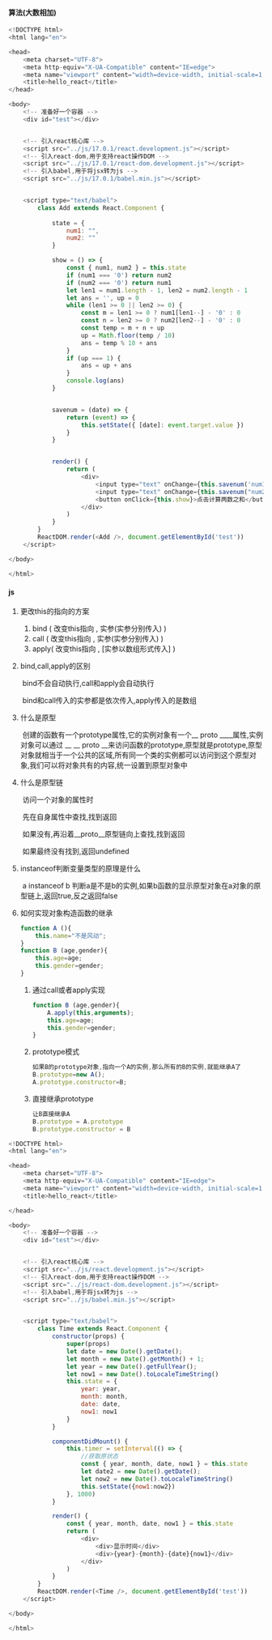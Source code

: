 #### 算法(大数相加)

````js
<!DOCTYPE html>
<html lang="en">

<head>
    <meta charset="UTF-8">
    <meta http-equiv="X-UA-Compatible" content="IE=edge">
    <meta name="viewport" content="width=device-width, initial-scale=1.0">
    <title>hello_react</title>
</head>

<body>
    <!-- 准备好一个容器 -->
    <div id="test"></div>


    <!-- 引入react核心库 -->
    <script src="../js/17.0.1/react.development.js"></script>
    <!-- 引入react-dom,用于支持react操作DOM -->
    <script src="../js/17.0.1/react-dom.development.js"></script>
    <!-- 引入babel,用于将jsx转为js -->
    <script src="../js/17.0.1/babel.min.js"></script>


    <script type="text/babel">
        class Add extends React.Component {
            
            state = {
                num1: "",
                num2: ""
            }

            show = () => {
                const { num1, num2 } = this.state
                if (num1 === '0') return num2
                if (num2 === '0') return num1
                let len1 = num1.length - 1, len2 = num2.length - 1
                let ans = '', up = 0
                while (len1 >= 0 || len2 >= 0) {
                    const m = len1 >= 0 ? num1[len1--] - '0' : 0
                    const n = len2 >= 0 ? num2[len2--] - '0' : 0
                    const temp = m + n + up
                    up = Math.floor(temp / 10)
                    ans = temp % 10 + ans
                }
                if (up === 1) {
                    ans = up + ans
                }
                console.log(ans)
            }


            savenum = (date) => {
                return (event) => {
                    this.setState({ [date]: event.target.value })
                }
            }


            render() {
                return (
                    <div>
                        <input type="text" onChange={this.savenum('num1')} />
                        <input type="text" onChange={this.savenum("num2")} />
                        <button onClick={this.show}>点击计算两数之和</button>
                    </div>
                )
            }
        }
        ReactDOM.render(<Add />, document.getElementById('test'))
    </script>

</body>

</html>
````

#### js

1. 更改this的指向的方案

   1. bind ( 改变this指向 , 实参(实参分别传入) )		
   2. call ( 改变this指向 , 实参(实参分别传入) )           
   3. apply( 改变this指向 , [实参以数组形式传入] )     

2. bind,call,apply的区别

   ​	bind不会自动执行,call和apply会自动执行

   ​	bind和call传入的实参都是依次传入,apply传入的是数组

3. 什么是原型

   ​	创建的函数有一个prototype属性,它的实例对象有一个__ proto ____属性,实例对象可以通过 __ __ proto __来访问函数的prototype,原型就是prototype,原型对象就相当于一个公共的区域,所有同一个类的实例都可以访问到这个原型对象,我们可以将对象共有的内容,统一设置到原型对象中

4. 什么是原型链

   ​	访问一个对象的属性时

   ​        先在自身属性中查找,找到返回

   ​        如果没有,再沿着__proto__原型链向上查找,找到返回

   ​        如果最终没有找到,返回undefined

5. instanceof判断变量类型的原理是什么

   ​	a instanceof b 判断a是不是b的实例,如果b函数的显示原型对象在a对象的原型链上,返回true,反之返回false

6. 如何实现对象构造函数的继承

   ````js
   function A (){
       this.name="不是风动";
   }
   function B (age,gender){
       this.age=age;
       this.gender=gender;
   }
   ````

   

   1. 通过call或者apply实现

      ````js
      function B (age,gender){
          A.apply(this,arguments);
          this.age=age;
          this.gender=gender;
      }
      ````

   2. prototype模式

      ````js
      如果B的prototype对象,指向一个A的实例,那么所有的B的实例,就能继承A了
      B.prototype=new A();
      A.prototype.constructor=B;
      ````

   3. 直接继承prototype

      ````js
      让B直接继承A
      B.prototype = A.prototype
      B.prototype.constructor = B
      ````

      

````js
<!DOCTYPE html>
<html lang="en">

<head>
    <meta charset="UTF-8">
    <meta http-equiv="X-UA-Compatible" content="IE=edge">
    <meta name="viewport" content="width=device-width, initial-scale=1.0">
    <title>hello_react</title>

</head>

<body>
    <!-- 准备好一个容器 -->
    <div id="test"></div>


    <!-- 引入react核心库 -->
    <script src="../js/react.development.js"></script>
    <!-- 引入react-dom,用于支持react操作DOM -->
    <script src="../js/react-dom.development.js"></script>
    <!-- 引入babel,用于将jsx转为js -->
    <script src="../js/babel.min.js"></script>


    <script type="text/babel">
        class Time extends React.Component {
            constructor(props) {
                super(props)
                let date = new Date().getDate();
                let month = new Date().getMonth() + 1;
                let year = new Date().getFullYear();
                let now1 = new Date().toLocaleTimeString()
                this.state = {
                    year: year,
                    month: month,
                    date: date,
                    now1: now1
                }
            }

            componentDidMount() {
                this.timer = setInterval(() => {
                    //获取原状态
                    const { year, month, date, now1 } = this.state
                    let date2 = new Date().getDate();
                    let now2 = new Date().toLocaleTimeString()
                    this.setState({now1:now2})
                }, 1000)
            }

            render() {
                const { year, month, date, now1 } = this.state
                return (
                    <div>
                        <div>显示时间</div>
                        <div>{year}-{month}-{date}{now1}</div>
                    </div>
                )
            }
        }
        ReactDOM.render(<Time />, document.getElementById('test'))
    </script>

</body>

</html>
````

